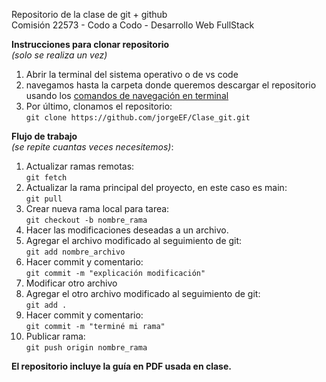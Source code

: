 Repositorio de la clase de git + github  
Comisión 22573 - Codo a Codo - Desarrollo Web FullStack

**Instrucciones para clonar repositorio**  
*(solo se realiza un vez)*  
1. Abrir la terminal del sistema operativo o de vs code  
2. navegamos hasta la carpeta donde queremos descargar el repositorio usando los [comandos de navegación en terminal](http://www.falconmasters.com/offtopic/como-utilizar-consola-de-windows/)  
3. Por último, clonamos el repositorio:  
`git clone https://github.com/jorgeEF/Clase_git.git`

**Flujo de trabajo**  
*(se repite cuantas veces necesitemos)*:  
1. Actualizar ramas remotas:  
`git fetch`  
2. Actualizar la rama principal del proyecto, en este caso es main:  
`git pull`
3. Crear nueva rama local para tarea:  
`git checkout -b nombre_rama`  
4. Hacer las modificaciones deseadas a un archivo.  
5. Agregar el archivo modificado al seguimiento de git:  
`git add nombre_archivo`  
6. Hacer commit y comentario:  
`git commit -m "explicación modificación"`  
7. Modificar otro archivo  
8. Agregar el otro archivo modificado al seguimiento de git:  
`git add .`  
9. Hacer commit y comentario:  
`git commit -m "terminé mi rama"`  
10. Publicar rama:  
`git push origin nombre_rama`  

**El repositorio incluye la guía en PDF usada en clase.**
